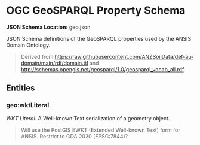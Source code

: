 # OGC GeoSPARQL Property Schema
**JSON Schema Location:** geo.json

JSON Schema definitions of the GeoSPARQL properties used by the ANSIS Domain Ontology.

> Derived from https://raw.githubusercontent.com/ANZSoilData/def-au-domain/main/rdf/domain.ttl and http://schemas.opengis.net/geosparql/1.0/geosparql_vocab_all.rdf.

## Entities

### geo:wktLiteral

*WKT Literal*. A Well-known Text serialization of a geometry object.

> Will use the PostGIS EWKT (Extended Well-known Text) form for ANSIS. Restrict to GDA 2020 (EPSG:7844)?


